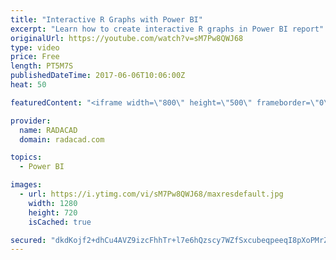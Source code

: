 ```yaml
---
title: "Interactive R Graphs with Power BI"
excerpt: "Learn how to create interactive R graphs in Power BI report"
originalUrl: https://youtube.com/watch?v=sM7Pw8QWJ68
type: video
price: Free
length: PT5M7S
publishedDateTime: 2017-06-06T10:06:00Z
heat: 50

featuredContent: "<iframe width=\"800\" height=\"500\" frameborder=\"0\" src=\"https://www.youtube.com/embed/sM7Pw8QWJ68\" allow=\"accelerometer; autoplay; encrypted-media; gyroscope; picture-in-picture\" allowfullscreen></iframe>"

provider:
  name: RADACAD
  domain: radacad.com

topics:
  - Power BI

images:
  - url: https://i.ytimg.com/vi/sM7Pw8QWJ68/maxresdefault.jpg
    width: 1280
    height: 720
    isCached: true

secured: "dkdKojf2+dhCu4AVZ9izcFhhTr+l7e6hQzscy7WZfSxcubeqpeeqI8pXoPMrZLvnxmnvjTqpZYfPTxH+kLs5jGp/8H1w7BcPdTbFg1hBrz7+CqYrYtRmdAlMuLnw9mpgLooA05mY+LryRu/J7nOGV/1v/T38l+i8wZKahPbWVrQFdzaOTrwpPThyWLyyfpg6O41V9PoZfE9yZzmAkXU2N591jlbZftIR7uJ4pIDX/M+zkCtKIgn8huY4nmIPqZyfxOScr8mmj5t8Wwef3zj2zNNNOWEQR8uV7IUPsXD6IennReoBp6IT16S6iArASgK7ysB5ha41Llb/sbQZOUbvRfvKvVEEZfVfqRmr2vCXt2qKvYF50+6u3fWL7SWPdgzbv1jFOC52eJBHJA3EEnFFpefQW7fYyRYuVd9O540Z+lQ=;0wpL7rqlSiE4CgNMA29qdg=="
---
```


